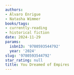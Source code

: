 ```yaml
---
authors:
- Álvaro Enrigue
- Natasha Wimmer
books/tags:
- currently-reading
- historical fiction
date: 2024-11-29
params:
  isbn13: '9780593544792'
  year: '2024'
slug: '9780593544792'
star_rating: null
title: You Dreamed of Empires
---
```



<!--more-->